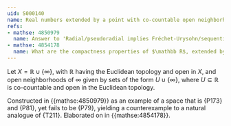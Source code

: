 ```yaml
---
uid: S000140
name: Real numbers extended by a point with co-countable open neighborhoods
refs:
- mathse: 4850979
  name: Answer to 'Radial/pseudoradial implies Fréchet-Urysohn/sequential for locally countable spaces'
- mathse: 4854178
  name: What are the compactness properties of $\mathbb R$, extended by a point with co-countable open neighborhoods?
---
```


Let $X=\mathbb R\cup \{\infty\}$, with $\mathbb R$ having the Euclidean topology and open in $X$, and open neighborhoods of $\infty$ given by sets of the form $U\cup\{\infty\}$, where $U\subseteq \mathbb R$ is co-countable and open in the Euclidean topology. 

Constructed in {{mathse:4850979}} as an example of a space that is {P173} and {P81}, yet fails to be {P79}, yielding a counterexample to a natural analogue of {T211}.  Elaborated on in {{mathse:4854178}}.
